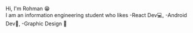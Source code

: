 Hi, I'm Rohman 😁 <br>
I am an information engineering student who likes 
-React Dev💻, 
-Android Dev📱,
-Graphic Design 🎨
